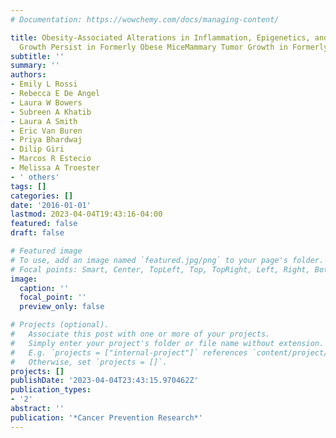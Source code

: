 ```yaml
---
# Documentation: https://wowchemy.com/docs/managing-content/

title: Obesity-Associated Alterations in Inflammation, Epigenetics, and Mammary Tumor
  Growth Persist in Formerly Obese MiceMammary Tumor Growth in Formerly Obese Mice
subtitle: ''
summary: ''
authors:
- Emily L Rossi
- Rebecca E De Angel
- Laura W Bowers
- Subreen A Khatib
- Laura A Smith
- Eric Van Buren
- Priya Bhardwaj
- Dilip Giri
- Marcos R Estecio
- Melissa A Troester
- ' others'
tags: []
categories: []
date: '2016-01-01'
lastmod: 2023-04-04T19:43:16-04:00
featured: false
draft: false

# Featured image
# To use, add an image named `featured.jpg/png` to your page's folder.
# Focal points: Smart, Center, TopLeft, Top, TopRight, Left, Right, BottomLeft, Bottom, BottomRight.
image:
  caption: ''
  focal_point: ''
  preview_only: false

# Projects (optional).
#   Associate this post with one or more of your projects.
#   Simply enter your project's folder or file name without extension.
#   E.g. `projects = ["internal-project"]` references `content/project/deep-learning/index.md`.
#   Otherwise, set `projects = []`.
projects: []
publishDate: '2023-04-04T23:43:15.970462Z'
publication_types:
- '2'
abstract: ''
publication: '*Cancer Prevention Research*'
---
```

